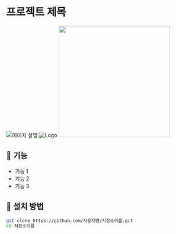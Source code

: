 # 프로젝트 제목  
![이미지 설명](https://kr.object.ncloudstorage.com/yog-img-storage/profile/ce85a9a5-9821-477b-8775-b25cade5d83e_aws%20image.png)
![Logo](https://kr.object.ncloudstorage.com/yog-img-storage/profile/ce85a9a5-9821-477b-8775-b25cade5d83e_aws%20image.png)
<img src="https://kr.object.ncloudstorage.com/yog-img-storage/profile/ce85a9a5-9821-477b-8775-b25cade5d83e_aws%20image.png" width="300">

## 📌 기능  
- 기능 1  
- 기능 2  
- 기능 3  

## 🔧 설치 방법  
```sh
git clone https://github.com/사용자명/저장소이름.git
cd 저장소이름
